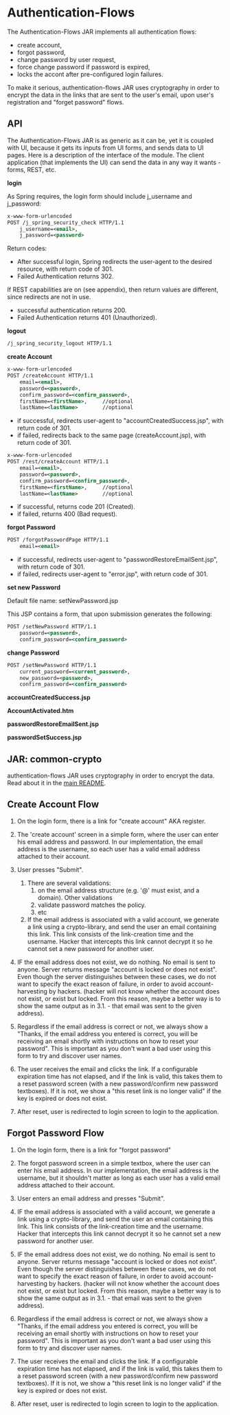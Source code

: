 Authentication-Flows
==================

The Authentication-Flows JAR implements all authentication flows: 
* create account, 
* forgot password, 
* change password by user request, 
* force change password if password is expired,
* locks the accont after pre-configured login failures.

To make it serious, authentication-flows JAR uses cryptography in order to encrypt the data in the links that are sent to the user's email, 
upon user's registration and "forget password" flows.

API
---------

The Authentication-Flows JAR is as generic as it can be, yet it is coupled with UI, because it gets its inputs from UI forms, and sends data
to UI pages. Here is a description of the interface of the module. The client application (that implements the UI) can send the data in any
way it wants - forms, REST, etc. 

**login**

As Spring requires, the login form should include j_username and j_password:
```xml
x-www-form-urlencoded
POST /j_spring_security_check HTTP/1.1
	j_username=<email>, 
	j_password=<password>
```
Return codes:

* After successful login, Spring redirects the user-agent to the desired resource, with return code of 301.
* Failed Authentication returns 302.

If REST capabilities are on (see appendix), then return values are different, since redirects are not in use.
* successful authentication returns 200.
* Failed Authentication returns 401 (Unauthorized).

**logout**

```xml
/j_spring_security_logout HTTP/1.1
```

**create Account**

```xml
x-www-form-urlencoded
POST /createAccount HTTP/1.1
	email=<email>, 
	password=<password>,
	confirm_password=<confirm_password>,
	firstName=<firstName>,     //optional
	lastName=<lastName>        //optional
```
* if successful, redirects user-agent to "accountCreatedSuccess.jsp", with return code of 301.
* if failed, redirects back to the same page (createAccount.jsp), with return code of 301.

```xml
x-www-form-urlencoded
POST /rest/createAccount HTTP/1.1
	email=<email>, 
	password=<password>,
	confirm_password=<confirm_password>,
	firstName=<firstName>,     //optional
	lastName=<lastName>        //optional
```
* if successful, returns code 201 (Created).
* if failed, returns 400 (Bad request).


**forgot Password**
```xml
POST /forgotPasswordPage HTTP/1.1
	email=<email>
```
* if successful, redirects user-agent to "passwordRestoreEmailSent.jsp", with return code of 301.
* if failed, redirects user-agent to "error.jsp", with return code of 301.

**set new Password**

Default file name: setNewPassword.jsp

This JSP contains a form, that upon submission generates the following:

```xml
POST /setNewPassword HTTP/1.1
	password=<password>,
	confirm_password=<confirm_password>
```

**change Password** 
```xml
POST /setNewPassword HTTP/1.1
	current_password=<current_password>,
	new_password=<password>,
	confirm_password=<confirm_password>
```


**accountCreatedSuccess.jsp**

**AccountActivated.htm**

**passwordRestoreEmailSent.jsp**

**passwordSetSuccess.jsp**

JAR: common-crypto
-------------
authentication-flows JAR uses cryptography in order to encrypt the data. Read about it in the [main README](/).


Create Account Flow
-------------
1. On the login form, there is a link for "create account" AKA register.

2. The 'create account' screen in a simple form, where the user can enter his email address and password. In our implementation, 
the email address is the username, so each user has a valid email address attached to their account. 

3. User presses "Submit". 
   1. There are several validations:
      1. on the email address structure (e.g. '@' must exist, and a domain). Other validations
	  2. validate password matches the policy.
	  3. etc
   2. If the email address is associated with a valid account, we generate a link using a crypto-library, and send the user an email
containing this link. This link consists of the link-creation time and the username. 
Hacker that intercepts this link cannot decrypt it so he cannot set a new password for another user.

  3. IF the email address does not exist, we do nothing. No email is sent to anyone. Server returns message "account is locked
or does not exist". Even though the server distinguishes between these cases, we do not want to specify the exact reason of
failure, in order to avoid account-harvesting by hackers. (hacker will not know whether the account does not exist, or exist but locked.
From this reason, maybe a better way is to show the same output as in 3.1. - that email was sent to the given address).

4. Regardless if the email address is correct or not, we always show a "Thanks, if the email address you entered is correct, 
you will be receiving an email shortly with instructions on how to reset your password". This is important as you don't want a bad user 
using this form to try and discover user names.

5. The user receives the email and clicks the link. If a configurable expiration time has not elapsed, and if the link is valid,
this takes them to a reset password screen (with a new password/confirm new password textboxes). If it is not, we show a 
"this reset link is no longer valid" if the key is expired or does not exist.

6. After reset, user is redirected to login screen to login to the application.

Forgot Password Flow
-------------
1. On the login form, there is a link for "forgot password"

2. The forgot password screen in a simple textbox, where the user can enter his email address. In our implementation, 
the email address is the username, but it shouldn't matter as long as each user has a valid email address attached to their account.

3. User enters an email address and presses "Submit".

  1. IF the email address is associated with a valid account, we generate a link using a crypto-library, and send the user an email
containing this link. This link consists of the link-creation time and the username. 
Hacker that intercepts this link cannot decrypt it so he cannot set a new password for another user.

  2. IF the email address does not exist, we do nothing. No email is sent to anyone. Server returns message "account is locked
or does not exist". Even though the server distinguishes between these cases, we do not want to specify the exact reason of
failure, in order to avoid account-harvesting by hackers. (hacker will not know whether the account does not exist, or exist but locked.
From this reason, maybe a better way is to show the same output as in 3.1. - that email was sent to the given address).

4. Regardless if the email address is correct or not, we always show a "Thanks, if the email address you entered is correct, 
you will be receiving an email shortly with instructions on how to reset your password". This is important as you don't want a bad user 
using this form to try and discover user names.

5. The user receives the email and clicks the link. If a configurable expiration time has not elapsed, and if the link is valid,
this takes them to a reset password screen (with a new password/confirm new password textboxes). If it is not, we show a 
"this reset link is no longer valid" if the key is expired or does not exist.

6. After reset, user is redirected to login screen to login to the application.